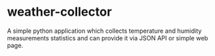 weather-collector
=================

A simple python application which collects temperature and humidity measurements statistics and can provide it via JSON API or simple web page.
